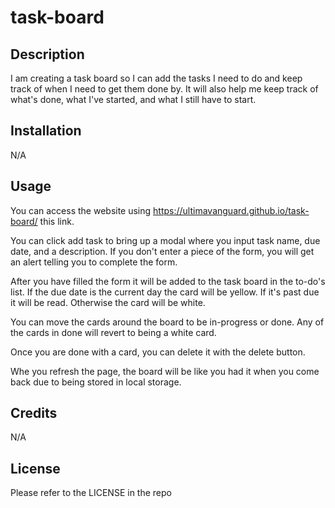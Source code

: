 # task-board

## Description

I am creating a task board so I can add the tasks I need to do and keep track of when I need to get them done by. It will also help me keep track of what's done, what I've started, and what I still have to start.

## Installation

N/A

## Usage

You can access the website using https://ultimavanguard.github.io/task-board/ this link.

You can click add task to bring up a modal where you input task name, due date, and a description. If you don't enter a piece of the form, you will get an alert telling you to complete the form.

After you have filled the form it will be added to the task board in the to-do's list. If the due date is the current day the card will be yellow. If it's past due it will be read. Otherwise the card will be white.

You can move the cards around the board to be in-progress or done. Any of the cards in done will revert to being a white card.

Once you are done with a card, you can delete it with the delete button.

Whe you refresh the page, the board will be like you had it when you come back due to being stored in local storage.

<!-- ![alt text](https://github.com/UltimaVanguard/personal-blog/blob/main/assets/images/blog-form.png)

![alt text](https://github.com/UltimaVanguard/personal-blog/blob/main/assets/images/blog-form-dark.png)

![alt text](https://github.com/UltimaVanguard/personal-blog/blob/main/assets/images/alert.png)

![alt text](https://github.com/UltimaVanguard/personal-blog/blob/main/assets/images/local-storage.png)

![alt text](https://github.com/UltimaVanguard/personal-blog/blob/main/assets/images/blog-entries.png)

![alt text](https://github.com/UltimaVanguard/personal-blog/blob/main/assets/images/footer.png) -->

## Credits

N/A

## License

Please refer to the LICENSE in the repo